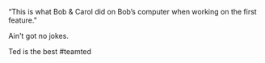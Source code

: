 
“This is what Bob & Carol did on Bob’s computer when working on the first feature." 

Ain't got no jokes.

Ted is the best #teamted